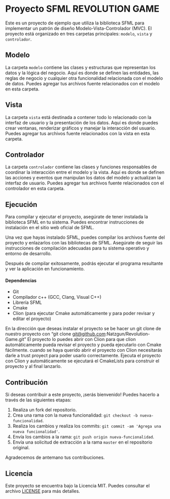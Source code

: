 # Proyecto SFML REVOLUTION GAME

Este es un proyecto de ejemplo que utiliza la biblioteca SFML para implementar un patrón de diseño Modelo-Vista-Controlador (MVC). El proyecto está organizado en tres carpetas principales: `modelo`, `vista` y `controlador`.

## Modelo

La carpeta `modelo` contiene las clases y estructuras que representan los datos y la lógica del negocio. Aquí es donde se definen las entidades, las reglas de negocio y cualquier otra funcionalidad relacionada con el modelo de datos. Puedes agregar tus archivos fuente relacionados con el modelo en esta carpeta.

## Vista

La carpeta `vista` está destinada a contener todo lo relacionado con la interfaz de usuario y la presentación de los datos. Aquí es donde puedes crear ventanas, renderizar gráficos y manejar la interacción del usuario. Puedes agregar tus archivos fuente relacionados con la vista en esta carpeta.

## Controlador

La carpeta `controlador` contiene las clases y funciones responsables de coordinar la interacción entre el modelo y la vista. Aquí es donde se definen las acciones y eventos que manipulan los datos del modelo y actualizan la interfaz de usuario. Puedes agregar tus archivos fuente relacionados con el controlador en esta carpeta.

## Ejecución

Para compilar y ejecutar el proyecto, asegúrate de tener instalada la biblioteca SFML en tu sistema. Puedes encontrar instrucciones de instalación en el sitio web oficial de SFML.

Una vez que hayas instalado SFML, puedes compilar los archivos fuente del proyecto y enlazarlos con las bibliotecas de SFML. Asegúrate de seguir las instrucciones de compilación adecuadas para tu sistema operativo y entorno de desarrollo.

Después de compilar exitosamente, podrás ejecutar el programa resultante y ver la aplicación en funcionamiento.

#### Dependencias
- Git
- Compilador c++ (GCC, Clang, Visual C++)
- Librería SFML
- Cmake
- Clion (para ejecutar Cmake automáticamente y para poder revisar y editar el proyecto)

En la dirección que deseas instalar el proyecto se be hacer un git clone de nuestro proyecto con “git clone git@github.com:Natzgun/Revolution-Game.git”
El proyecto lo puedes abrir con Clion para que clion automáticamente pueda revisar el proyecto y pueda ejecutarlo con Cmake fácilmente. cuando se haya querido abrir el proyecto con Clion necesitarás darle a trust  proyect  para poder usarlo correctamente.
Ejecuta el proyecto con Clion y automáticamente se ejecutará el CmakeLists para construir el proyecto y al final lanzarlo.


## Contribución

Si deseas contribuir a este proyecto, ¡serás bienvenido! Puedes hacerlo a través de las siguientes etapas:

1. Realiza un fork del repositorio.
2. Crea una rama con la nueva funcionalidad: `git checkout -b nueva-funcionalidad`.
3. Realiza los cambios y realiza los commits: `git commit -am 'Agrega una nueva funcionalidad'`.
4. Envía los cambios a la rama: `git push origin nueva-funcionalidad`.
5. Envía una solicitud de extracción a la rama `master` en el repositorio original.

Agradecemos de antemano tus contribuciones.

## Licencia

Este proyecto se encuentra bajo la Licencia MIT. Puedes consultar el archivo [LICENSE](LICENSE) para más detalles.
